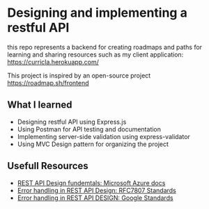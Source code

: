 # Designing and implementing a restful API
this repo represents a backend for creating roadmaps and paths for learning and sharing resources such as my client application: https://curricla.herokuapp.com/ 

This project is inspired by an open-source project https://roadmap.sh/frontend

## What I learned
- Designing restful API using Express.js
- Using Postman for API testing and documentation
- Implementing server-side validation using express-validator
- Using MVC Design pattern for organizing the project


## Usefull Resources  
- [REST API Design fundemtals: Microsoft Azure docs](https://docs.microsoft.com/en-us/azure/architecture/best-practices/api-design)
- [Error handling in REST API Design: RFC7807 Standards](https://tools.ietf.org/html/rfc7807)
- [Error handling in REST API DESIGN: Google Standards](https://developers.google.com/search-ads/v2/standard-error-responses)


